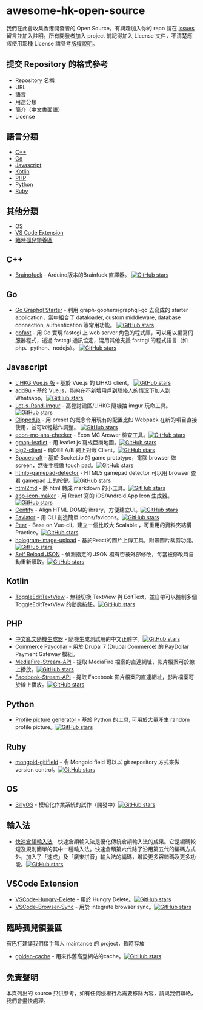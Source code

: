 # awesome-hk-open-source
我們在此會收集香港開發者的 Open Source。有興趣加入你的 repo 請在 [issues](https://github.com/hkgos/awesome-hk-open-source/issues/new) 留言並加入註明。所有開發者加入 project 前記得加入 License 文件，不清楚應該使用那種 License 請參考[版權說明](https://github.com/hkgos/awesome-hk-open-source/blob/master/chooselicense.md)。

## 提交 Repository 的格式參考
* Repository 名稱
* URL
* 語言
* 用途分類
* 簡介（中文書面語）
* License

## 語言分類
* [C++](https://github.com/hkgos/awesome-hk-open-source#c++)
* [Go](https://github.com/hkgos/awesome-hk-open-source#go)
* [Javascript](https://github.com/hkgos/awesome-hk-open-source#javascript)
* [Kotlin](https://github.com/hkgos/awesome-hk-open-source#kotlin)
* [PHP](https://github.com/hkgos/awesome-hk-open-source#php)
* [Python](https://github.com/hkgos/awesome-hk-open-source#python)
* [Ruby](https://github.com/hkgos/awesome-hk-open-source#ruby)

## 其他分類
* [OS](https://github.com/hkgos/awesome-hk-open-source#os)
* [VS Code Extension](https://github.com/hkgos/awesome-hk-open-source#vscode-extension)
* [臨時孤兒領養區](https://github.com/hkgos/awesome-hk-open-source#%E8%87%A8%E6%99%82%E5%AD%A4%E5%85%92%E9%A0%98%E9%A4%8A%E5%8D%80)

## C++
* [Brainofuck](https://github.com/GarbageCollections/Brainofuck) - Arduino版本的Brainfuck 直譯器。 [![GitHub stars](https://img.shields.io/github/stars/GarbageCollections/Brainofuck.svg?style=social)](https://github.com/GarbageCollections/Brainofuck/stargazers)


## Go
* [Go Graphql Starter](https://github.com/OscarYuen/go-graphql-starter) - 利用 graph-gophers/graphql-go 去寫成的 starter application，當中組合了 dataloader, custom middleware, database connection, authentication 等常用功能。 [![GitHub stars](https://img.shields.io/github/stars/OscarYuen/go-graphql-starter.svg?style=social)](https://github.com/OscarYuen/go-graphql-starter/stargazers)
* [gofast](https://github.com/yookoala/gofast) - 用 Go 實現 fastcgi 上 web server 角色的程式庫，可以用以編寫伺服器程式，透過 fastcgi 通訊協定，混用其他支援 fastcgi 的程式語言（如 php、python、nodejs）。  [![GitHub stars](https://img.shields.io/github/stars/yookoala/gofast.svg?style=social)](https://github.com/yookoala/gofast/stargazers)


## Javascript
* [LIHKG Vue.js 版](https://github.com/colloquet/lihkg-web) - 基於 Vue.js 的 LIHKG client。 [![GitHub stars](https://img.shields.io/github/stars/colloquet/lihkg-web.svg?style=social)](https://github.com/colloquet/lihkg-web/stargazers)
* [add9u](https://github.com/andrewmmc/add9u) - 基於 Vue.js，能夠在不新增用戶到聯絡人的情況下加人到 Whatsapp。[![GitHub stars](https://img.shields.io/github/stars/andrewmmc/add9u.svg?style=social)](https://github.com/andrewmmc/add9u/stargazers)
* [Let-s-Rand-imgur](https://github.com/kitce/Let-s-Rand-imgur) - 高登討論區/LIHKG 隨機抽 imgur 玩命工具。[![GitHub stars](https://img.shields.io/github/stars/kitce/Let-s-Rand-imgur.svg?style=social)](https://github.com/kitce/Let-s-Rand-imgur/stargazers)
* [Clipped.js](https://github.com/clippedjs/clipped) - 用 preset 的概念令用現有的配置比如 Webpack 在新的項目直接使用，並可以輕鬆作調整。
[![GitHub stars](https://img.shields.io/github/stars/clippedjs/clipped.svg?style=social)](https://github.com/clippedjs/clipped/stargazers)
* [econ-mc-ans-checker](https://github.com/benchan1997/econ-mc-ans-checker) - Econ MC Answer 檢查工具。[![GitHub stars](https://img.shields.io/github/stars/benchan1997/econ-mc-ans-checker.svg?style=social)](https://github.com/benchan1997/econ-mc-ans-checker/stargazers)
* [gmap-leaflet](https://github.com/benchan1997/gmap-leaflet) - 用 leaflet.js 寫成巨商地圖。[![GitHub stars](https://img.shields.io/github/stars/benchan1997/gmap-leaflet.svg?style=social)](https://github.com/benchan1997/gmap-leaflet/stargazers)
* [big2-client](https://github.com/colloquet/big2-client) - 鋤DEE A/B 網上對戰 Client。[![GitHub stars](https://img.shields.io/github/stars/colloquet/big2-client.svg?style=social)](https://github.com/colloquet/big2-client/stargazers)
* [Spacecraft](https://github.com/Pong420/Spacecraft) - 基於 Socket.io 的 game prototype，電腦 browser 做 screen，然後手機做 touch pad。[![GitHub stars](https://img.shields.io/github/stars/Pong420/Spacecraft.svg?style=social)](https://github.com/Pong420/Spacecraft/stargazers)
* [html5-gamepad-detector](https://github.com/hkgoldenmra/html5-gamepad-detector) - HTML5 gamepad detector 可以用 browser 查看 gamepad 上的按鍵。[![GitHub stars](https://img.shields.io/github/stars/hkgoldenmra/html5-gamepad-detector.svg?style=social)](https://github.com/hkgoldenmra/html5-gamepad-detector/stargazers)
* [html2md](https://github.com/benchan1997/html2md) - 將 html 轉成 markdown 的小工具。[![GitHub stars](https://img.shields.io/github/stars/benchan1997/html2md.svg?style=social)](https://github.com/benchan1997/html2md/stargazers)
* [app-icon-maker](https://github.com/longsangstan/app-icon-maker) - 用 React 寫的 iOS/Android App Icon 生成器。[![GitHub stars](https://img.shields.io/github/stars/longsangstan/app-icon-maker.svg?style=social)](https://github.com/longsangstan/app-icon-maker/stargazers)
* [Centify](https://github.com/ivanhoe-dev/Centify) - Align HTML DOM的library，方便建立UI。[![GitHub stars](https://img.shields.io/github/stars/ivanhoe-dev/Centify.svg?style=social)](https://github.com/ivanhoe-dev/Centify/stargazers)
* [Faviator](https://github.com/faviator/faviator) - 用 CLI 創造簡單 icons/favicons。[![GitHub stars](https://img.shields.io/github/stars/faviator/faviator.svg?style=social)](https://github.com/faviator/faviator/stargazers)
* [Pear](https://github.com/dc198689/pear) - Base on Vue-cli，建立一個比較大 Scalable ，可重用的資料夾結構 Practice。[![GitHub stars](https://img.shields.io/github/stars/dc198689/pear.svg?style=social)](https://github.com/dc198689/pear/stargazers)
* [hologram-image-upload](https://github.com/dollars0427/hologram-image-upload) - 基於React的圖片上傳工具，附帶圖片裁剪功能。[![GitHub stars](https://img.shields.io/github/stars/dollars0427/hologram-image-upload.svg?style=social)](https://github.com/dollars0427/hologram-image-upload/stargazers)
* [Self Reload JSON](https://github.com/JLChnToZ/selfreloadjson) - 偵測指定的 JSON 檔有否被外部修改，每當被修改時自動重新讀取。[![GitHub stars](https://img.shields.io/github/stars/JLChnToZ/selfreloadjson.svg?style=social)](https://github.com/JLChnToZ/selfreloadjson/stargazers)

## Kotlin
* [ToggleEditTextView](https://github.com/Camerash/ToggleEditTextView) - 無縫切換 TextView 與 EditText，並自帶可以控制多個ToggleEditTextView 的動態按鈕。[![GitHub stars](https://img.shields.io/github/stars/Camerash/ToggleEditTextView.svg?style=social)](https://github.com/Camerash/ToggleEditTextView/stargazers)


## PHP
* [中文亂文隨機生成器](https://github.com/cytsunny/randChinese) - 隨機生成測試用的中文正體字。[![GitHub stars](https://img.shields.io/github/stars/cytsunny/randChinese.svg?style=social)](https://github.com/cytsunny/randChinese/stargazers)
* [Commerce Paydollar](https://www.drupal.org/project/commerce_paydollar) - 用於 Drupal 7 (Drupal Commerce) 的 PayDollar Payment Gateway 模組。
* [MediaFire-Stream-API](https://github.com/hklcf/MediaFire-Stream-API) - 提取 MediaFire 檔案的直連網址，影片檔案可於線上播放。[![GitHub stars](https://img.shields.io/github/stars/hklcf/MediaFire-Stream-API.svg?style=social)](https://github.com/hklcf/MediaFire-Stream-API/stargazers)
* [Facebook-Stream-API](https://github.com/hklcf/Facebook-Stream-API) - 提取 Facebook 影片檔案的直連網址，影片檔案可於線上播放。[![GitHub stars](https://img.shields.io/github/stars/hklcf/Facebook-Stream-API.svg?style=social)](https://github.com/hklcf/Facebook-Stream-API/stargazers)

## Python
* [Profile picture generator](https://github.com/09milk/profile_picture_generator) - 基於 Python 的工具, 可用於大量產生 random profile picture。[![GitHub stars](https://img.shields.io/github/stars/09milk/profile_picture_generator.svg?style=social)](https://github.com/09milk/profile_picture_generator/stargazers)


## Ruby
* [mongoid-gitifield](https://github.com/Seitk/mongoid-gitifield) - 令 Mongoid field 可以以 git repository 方式來做 version control。[![GitHub stars](https://img.shields.io/github/stars/Seitk/mongoid-gitifield.svg?style=social)](https://github.com/Seitk/mongoid-gitifield/stargazers)


## OS
* [SillyOS](https://github.com/GarbageCollections/SillyOS) - 模組化作業系統的試作（開發中）[![GitHub stars](https://img.shields.io/github/stars/GarbageCollections/SillyOS.svg?style=social)](https://github.com/GarbageCollections/SillyOS/stargazers)

## 輸入法
* [快速倉頡輸入法](https://github.com/scj2000/scj-tables) - 快速倉頡輸入法是優化傳統倉頡輸入法的成果。它是編碼較短及規則簡單的其中一種輸入法。快速倉頡第六代除了沿用第五代的編碼方式外，加入了「速成」及「廣東拼音」輸入法的編碼，增設更多容錯碼及更多功能。[![GitHub stars](https://img.shields.io/github/stars/scj2000/scj-tables.svg?style=social)](https://github.com/scj2000/scj-tables/stargazers)


## VSCode Extension
* [VSCode-Hungry-Delete](https://github.com/Jasonlhy/VSCode-Hungry-Delete) - 用於 Hungry Delete。[![GitHub stars](https://img.shields.io/github/stars/Jasonlhy/VSCode-Hungry-Delete.svg?style=social)](https://github.com/Jasonlhy/VSCode-Hungry-Delete/stargazers)
* [VSCode-Browser-Sync](https://github.com/Jasonlhy/VSCode-Browser-Sync) - 用於 integrate browser sync。[![GitHub stars](https://img.shields.io/github/stars/Jasonlhy/VSCode-Browser-Sync.svg?style=social)](https://github.com/Jasonlhy/VSCode-Browser-Sync/stargazers)


## 臨時孤兒領養區
有巴打建議我們接手無人 maintance 的 project，暫時存放
* [golden-cache](https://github.com/mingchuno/golden-cache) - 用來作舊高登網站的cache。[![GitHub stars](https://img.shields.io/github/stars/mingchuno/golden-cache.svg?style=social)](https://github.com/mingchuno/golden-cache/stargazers)

## 免責聲明
本頁列出的 source 只供參考，如有任何侵權行為需要移除內容，請與我們聯絡，我們會盡快處理。
